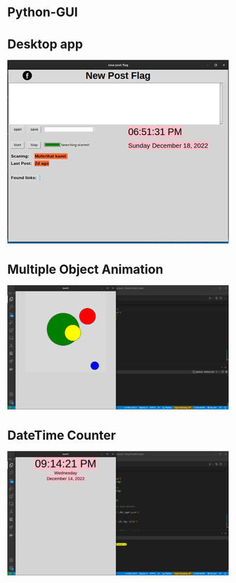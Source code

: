 # Python-GUI
# Desktop app
![Screenshot](pic/npf.png)
# Multiple Object Animation 
![Screenshot](pic/canvasanimation.png)
# DateTime Counter
![Screenshot](pic/datetime.png)


